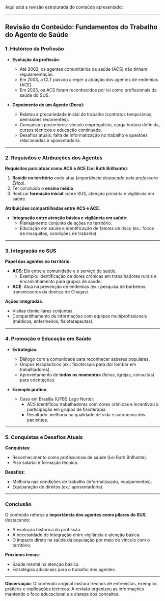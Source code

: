 Aqui está a revisão estruturada do conteúdo apresentado:

---

## **Revisão do Conteúdo: Fundamentos do Trabalho do Agente de Saúde**  

### **1. Histórico da Profissão**  
- **Evolução da profissão**:  
  - Até 2002, os agentes comunitários de saúde (ACS) não tinham regulamentação.  
  - Em 2003, a CLT passou a reger a atuação dos agentes de endemias (ACE).  
  - Em 2023, os ACS foram reconhecidos por lei como profissionais de saúde do SUS.  

- **Depoimento de um Agente (Deca)**:  
  - Relatou a precariedade inicial do trabalho (contratos temporários, demissões recorrentes).  
  - Conquistas posteriores: vínculo empregatício, carga horária definida, cursos técnicos e educação continuada.  
  - Desafios atuais: falta de informatização no trabalho e questões relacionadas à aposentadoria.  

---

### **2. Requisitos e Atribuições dos Agentes**  
**Requisitos para atuar como ACS e ACE (Lei Ruth Brilhante)**:  
1. **Residir no território** onde atua (*importância destacada pela professora Érica*).  
2. Ter concluído o **ensino médio**.  
3. Realizar **formação inicial** sobre SUS, atenção primária e vigilância em saúde.  

**Atribuições compartilhadas entre ACS e ACE**:  
- **Integração entre atenção básica e vigilância em saúde**:  
  - Planejamento conjunto de ações no território.  
  - Educação em saúde e identificação de fatores de risco (ex.: focos de mosquitos, condições de trabalho).  

---

### **3. Integração no SUS**  
**Papel dos agentes no território**:  
- **ACS**: Elo entre a comunidade e o serviço de saúde.  
  - Exemplo: identificação de dores crônicas em trabalhadores rurais e encaminhamento para grupos de saúde.  
- **ACE**: Atua na prevenção de endemias (ex.: pesquisa de barbeiros transmissores da doença de Chagas).  

**Ações integradas**:  
- Visitas domiciliares conjuntas.  
- Compartilhamento de informações com equipes multiprofissionais (médicos, enfermeiros, fisioterapeutas).  

---

### **4. Promoção e Educação em Saúde**  
- **Estratégias**:  
  - Diálogo com a comunidade para reconhecer saberes populares.  
  - Grupos terapêuticos (ex.: fisioterapia para dor lombar em trabalhadores).  
  - Aproveitamento de **todos os momentos** (feiras, igrejas, consultas) para orientações.  

- **Exemplo prático**:  
  - Caso em Brasília (UFBS Lago Norte):  
    - ACS identificou trabalhadores com dores crônicas e incentivou a participação em grupos de fisioterapia.  
    - Resultado: melhoria na qualidade de vida e autonomia dos pacientes.  

---

### **5. Conquistas e Desafios Atuais**  
**Conquistas**:  
- Reconhecimento como profissionais de saúde (Lei Ruth Brilhante).  
- Piso salarial e formação técnica.  

**Desafios**:  
- Melhoria nas condições de trabalho (informatização, equipamentos).  
- Equiparação de direitos (ex.: aposentadoria).  

---

### **Conclusão**  
O conteúdo reforça a **importância dos agentes como pilares do SUS**, destacando:  
- A evolução histórica da profissão.  
- A necessidade de integração entre vigilância e atenção básica.  
- O impacto direto na saúde da população por meio do vínculo com o território.  

**Próximos temas**:  
- Saúde mental na atenção básica.  
- Estratégias adicionais para o trabalho dos agentes.  

--- 

**Observação**: O conteúdo original mistura trechos de entrevistas, exemplos práticos e explicações técnicas. A revisão organizou as informações mantendo o foco educacional e a clareza dos conceitos.